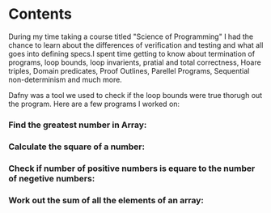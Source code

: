 # Contents

During my time taking a course titled "Science of Programming" I had the chance to learn about the differences of verification and testing and 
what all goes into defining specs.I spent time getting to know about termination of programs, loop bounds, loop invarients, pratial and total correctness, 
Hoare triples, Domain predicates, Proof Outlines, Parellel Programs, Sequential non-determinism
and much more.

Dafny was a tool we used to check if the loop bounds were true thorugh out the program.
Here are a few programs I worked on:

### Find the greatest number in Array:

### Calculate the square of a number:

### Check if number of positive numbers is equare to the number of negetive numbers:

### Work out the sum of all the elements of an array:
